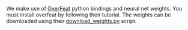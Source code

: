 We make use of [OverFeat](https://github.com/sermanet/OverFeat) 
python bindings and neural net weights. You must install overfeat by 
following their tutorial. The weights can be downloaded using their 
[download_weights.py](https://github.com/sermanet/OverFeat/blob/master/download_weights.py)
script.
